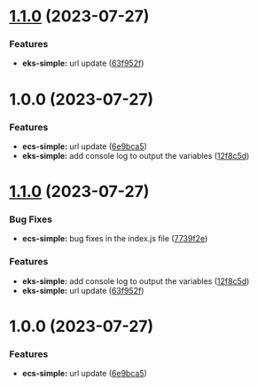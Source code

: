 
# [1.1.0](https://github.com/thejaswitricon/semver-demo/compare/aws/eks/eks-cluster-v1.0.0...aws/eks/eks-cluster-v1.1.0) (2023-07-27)


### Features

* **eks-simple:** url update ([63f952f](https://github.com/thejaswitricon/semver-demo/commit/63f952f301a5bed07c78c713484307b99917ae9d))






# 1.0.0 (2023-07-27)


### Features

* **ecs-simple:** url update ([6e9bca5](https://github.com/thejaswitricon/semver-demo/commit/6e9bca5b82dc57d0f3afaa64475e12e80d9c934d))
* **eks-simple:** add console log to output the variables ([12f8c5d](https://github.com/thejaswitricon/semver-demo/commit/12f8c5d18e88b59b0be5b446f8dbd53629422d6e))






# [1.1.0](https://github.com/thejaswitricon/semver-demo/compare/aws/ecs/ecs-simple-v1.0.0...aws/ecs/ecs-simple-v1.1.0) (2023-07-27)


### Bug Fixes

* **ecs-simple:** bug fixes in the index.js file ([7739f2e](https://github.com/thejaswitricon/semver-demo/commit/7739f2e15b22356dbe9ea8ba5c08e2e9b4d338df))


### Features

* **eks-simple:** add console log to output the variables ([12f8c5d](https://github.com/thejaswitricon/semver-demo/commit/12f8c5d18e88b59b0be5b446f8dbd53629422d6e))
* **eks-simple:** url update ([63f952f](https://github.com/thejaswitricon/semver-demo/commit/63f952f301a5bed07c78c713484307b99917ae9d))






# 1.0.0 (2023-07-27)


### Features

* **ecs-simple:** url update ([6e9bca5](https://github.com/thejaswitricon/semver-demo/commit/6e9bca5b82dc57d0f3afaa64475e12e80d9c934d))
